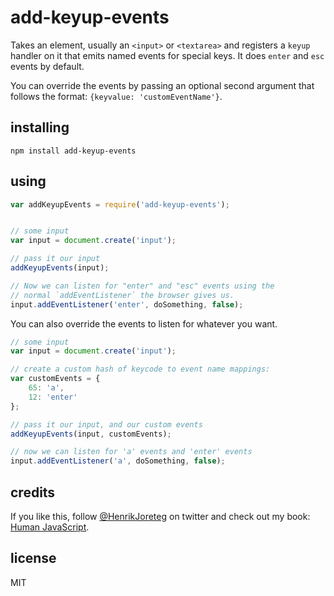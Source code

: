 # add-keyup-events

Takes an element, usually an `<input>` or `<textarea>` and registers a `keyup` handler on it that emits named events for special keys. It does `enter` and `esc` events by default.

You can override the events by passing an optional second argument that follows the format: `{keyvalue: 'customEventName'}`.

## installing

```
npm install add-keyup-events
```

## using

```js
var addKeyupEvents = require('add-keyup-events');


// some input
var input = document.create('input');

// pass it our input
addKeyupEvents(input);

// Now we can listen for "enter" and "esc" events using the
// normal `addEventListener` the browser gives us.
input.addEventListener('enter', doSomething, false);
```

You can also override the events to listen for whatever you want.

```js
// some input
var input = document.create('input');

// create a custom hash of keycode to event name mappings:
var customEvents = {
    65: 'a',
    12: 'enter'
};

// pass it our input, and our custom events
addKeyupEvents(input, customEvents);

// now we can listen for 'a' events and 'enter' events
input.addEventListener('a', doSomething, false);
```

## credits

If you like this, follow [@HenrikJoreteg](http://twitter.com/henrikjoreteg) on twitter and check out my book: [Human JavaScript](http://humanjavascript.com).

## license

MIT
